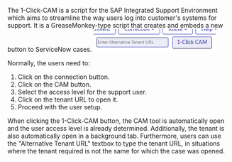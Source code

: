 The 1-Click-CAM is a script for the SAP Integrated Support Environment which aims to streamline the way users log into customer's systems for support. It is a GreaseMonkey-type script that creates and embeds a new button to ServiceNow cases.
![image_alt](https://github.com/zDontTouch/1-Click-CAM/blob/f3675e313bba49b51347229048f22cba1d4717b2/1_Click_Cam_1.png)

Normally, the users need to:
1. Click on the connection button.
2. Click on the CAM button.
3. Select the access level for the support user.
4. Click on the tenant URL to open it.
5. Proceed with the user setup.

When clicking the 1-Click-CAM button, the CAM tool is automatically open and the user access level is already determined. Additionally, the tenant is also automatically open in a background tab.
Furthermore, users can use the "Alternative Tenant URL" textbox to type the tenant URL, in situations where the tenant required is not the same for which the case was opened.
